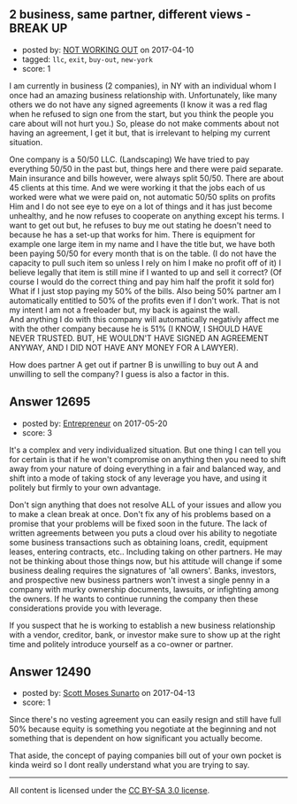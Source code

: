 ## 2 business, same partner, different views - BREAK UP

- posted by: [NOT WORKING OUT](https://stackexchange.com/users/10658432/not-working-out) on 2017-04-10
- tagged: `llc`, `exit`, `buy-out`, `new-york`
- score: 1

I am currently in business (2 companies), in NY with an individual whom I once had an amazing business relationship with.  Unfortunately, like many others we do not have any signed agreements (I know it was a red flag when he refused to sign one from the start, but you think the people you care about will not hurt you.)  So, please do not make comments about not having an agreement, I get it but, that is irrelevant to helping my current situation.  

One company is a 50/50 LLC. (Landscaping)  We have tried to pay everything 50/50 in the past but, things here and there were paid separate.  Main insurance and bills however, were always split 50/50.  There are about 45 clients at this time.  And we were working it that the jobs each of us worked were what we were paid on, not automatic 50/50 splits on profits  Him and I do not see eye to eye on a lot of things and it has just become unhealthy, and he now refuses to cooperate on anything except his terms.  I want to get out but, he refuses to buy me out stating he doesn't need to because he has a set-up that works for him.  There is equipment for example one large item in my name and I have the title but, we have both been paying 50/50 for every month that is on the table. (I do not have the capacity to pull such item so unless I rely on him I make no profit off of it)  I believe legally that item is still mine if I wanted to up and sell it correct? (Of course I would do the correct thing and pay him half the profit it sold for)  What if I just stop paying my 50% of the bills.  Also being 50% partner am I automatically entitled to 50% of the profits even if I don't work.  That is not my intent I am not a freeloader but, my back is against the wall.  
And anything I do with this company will automatically negativly affect me with the other company because he is 51% (I KNOW, I SHOULD HAVE NEVER TRUSTED. BUT, HE WOULDN'T HAVE SIGNED AN AGREEMENT ANYWAY, AND I DID NOT HAVE ANY MONEY FOR A LAWYER).

How does partner A get out if partner B is unwilling to buy out A and unwilling to sell the company?  I guess is also a factor in this.


## Answer 12695

- posted by: [Entrepreneur](https://stackexchange.com/users/10837024/entrepreneur) on 2017-05-20
- score: 3

It's a complex and very individualized situation. But one thing I can tell you for certain is that if he won't compromise on anything then you need to shift away from your nature of doing everything in a fair and balanced way, and shift into a mode of taking stock of any leverage you have, and using it politely but firmly to your own advantage.

Don't sign anything that does not resolve ALL of your issues and allow you to make a clean break at once. Don't fix any of his problems based on a promise that your problems will be fixed soon in the future. The lack of written agreements between you puts a cloud over his ability to negotiate some business transactions such as obtaining loans, credit, equipment leases, entering contracts, etc.. Including taking on other partners. He may not be thinking about those things now, but his attitude will change if some business dealing requires the signatures of 'all owners'. Banks, investors, and prospective new business partners won't invest a single penny in a company with murky ownership documents, lawsuits, or infighting among the owners. If he wants to continue running the company then these considerations provide you with leverage.

If you suspect that he is working to establish a new business relationship with a vendor, creditor, bank, or investor make sure to show up at the right time and politely introduce yourself as a co-owner or partner.




## Answer 12490

- posted by: [Scott Moses Sunarto](https://stackexchange.com/users/5589688/scott-moses-sunarto) on 2017-04-13
- score: 1

Since there's no vesting agreement you can easily resign and still have full 50% because equity is something you negotiate at the beginning and not something that is dependent on how significant you actually become. 

That aside, the concept of paying companies bill out of your own pocket is kinda weird so I dont really understand what you are trying to say.



---

All content is licensed under the [CC BY-SA 3.0 license](https://creativecommons.org/licenses/by-sa/3.0/).
